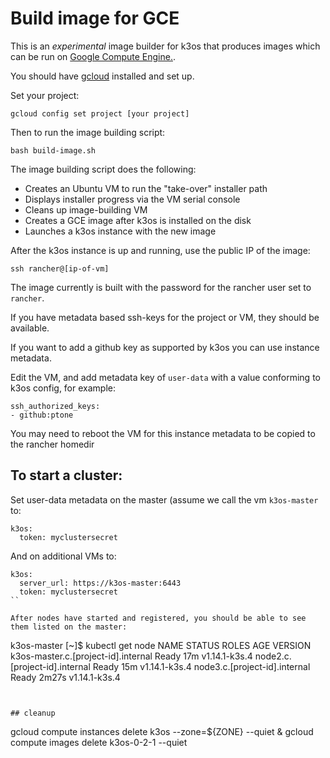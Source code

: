 # Build image for GCE

This is an *experimental* image builder for k3os that produces images which can be run on [Google Compute Engine.](https://cloud.google.com/compute/).

You should have [gcloud](https://cloud.google.com/sdk/install) installed and set up.

Set your project:

`gcloud config set project [your project]`

Then to run the image building script:

`bash build-image.sh`

The image building script does the following:

* Creates an Ubuntu VM to run the "take-over" installer path
* Displays installer progress via the VM serial console
* Cleans up image-building VM
* Creates a GCE image after k3os is installed on the disk
* Launches a k3os instance with the new image

After the k3os instance is up and running, use the public IP of the image:

`ssh rancher@[ip-of-vm]`

The image currently is built with the password for the rancher user set to `rancher`.

If you have metadata based ssh-keys for the project or VM, they should be available.

If you want to add a github key as supported by k3os you can use instance metadata.

Edit the VM, and add metadata key of `user-data` with a value conforming to k3os config, for example:

```
ssh_authorized_keys:
- github:ptone
```

You may need to reboot the VM for this instance metadata to be copied to the rancher homedir

## To start a cluster:

Set user-data metadata on the master (assume we call the vm `k3os-master` to:

```
k3os:
  token: myclustersecret
```

And on additional VMs to:

```
k3os:
  server_url: https://k3os-master:6443
  token: myclustersecret
``

After nodes have started and registered, you should be able to see them listed on the master:

```
k3os-master [~]$ kubectl get node
NAME                                  STATUS   ROLES    AGE     VERSION
k3os-master.c.[project-id].internal   Ready    <none>   17m     v1.14.1-k3s.4
node2.c.[project-id].internal         Ready    <none>   15m     v1.14.1-k3s.4
node3.c.[project-id].internal         Ready    <none>   2m27s   v1.14.1-k3s.4
```


## cleanup

```
gcloud compute instances delete k3os --zone=${ZONE} --quiet &
gcloud compute images delete k3os-0-2-1 --quiet 
```